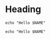 # Heading

```shell
echo "Hello $NAME"
```

```unixpipe env NAME="World!" envsubst | wrap-as-lang shell
echo "Hello $NAME"
```
